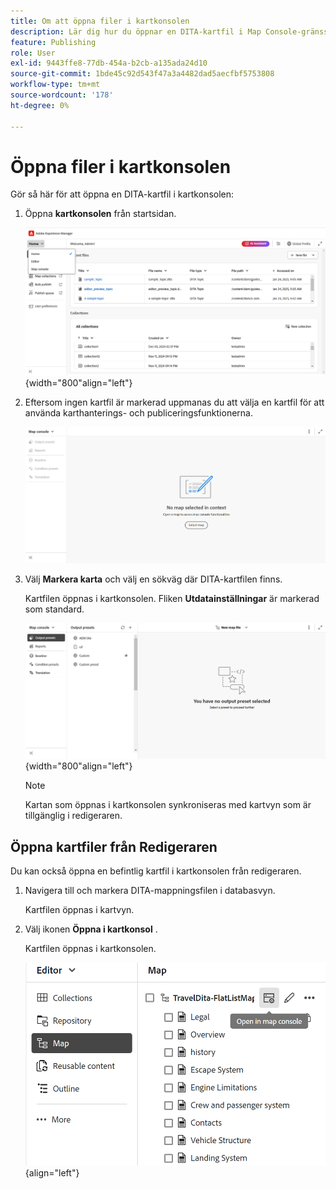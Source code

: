 ```yaml
---
title: Om att öppna filer i kartkonsolen
description: Lär dig hur du öppnar en DITA-kartfil i Map Console-gränssnittet i Adobe Experience Manager Guides.
feature: Publishing
role: User
exl-id: 9443ffe8-77db-454a-b2cb-a135ada24d10
source-git-commit: 1bde45c92d543f47a3a4482dad5aecfbf5753808
workflow-type: tm+mt
source-wordcount: '178'
ht-degree: 0%

---
```


# Öppna filer i kartkonsolen

Gör så här för att öppna en DITA-kartfil i kartkonsolen:

1. Öppna **kartkonsolen** från startsidan.

   ![Nytt &#x200B;](images/map-console-home-page.png){width="800"align="left"}

2. Eftersom ingen kartfil är markerad uppmanas du att välja en kartfil för att använda karthanterings- och publiceringsfunktionerna.

   ![Nytt](images/empty-screen-map-console.png)

3. Välj **Markera karta** och välj en sökväg där DITA-kartfilen finns.

   Kartfilen öppnas i kartkonsolen. Fliken **Utdatainställningar** är markerad som standard.

   ![Nytt](images/map-console-screen.png){width="800"align="left"}

   >[!NOTE]
   >
   >  Kartan som öppnas i kartkonsolen synkroniseras med kartvyn som är tillgänglig i redigeraren.

## Öppna kartfiler från Redigeraren

Du kan också öppna en befintlig kartfil i kartkonsolen från redigeraren.

1. Navigera till och markera DITA-mappningsfilen i databasvyn.

   Kartfilen öppnas i kartvyn.

2. Välj ikonen **Öppna i kartkonsol** .

   Kartfilen öppnas i kartkonsolen.

   ![Nytt &#x200B;](images/map-console.png){align="left"}
